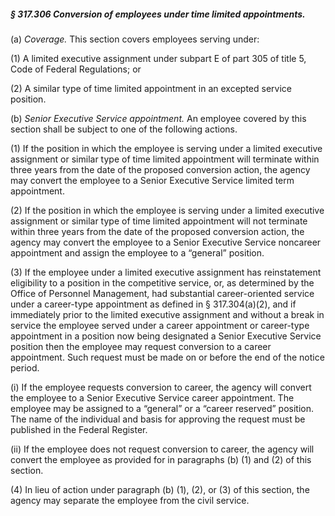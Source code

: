 ##### § 317.306 Conversion of employees under time limited appointments. #####

(a) *Coverage.* This section covers employees serving under:

(1) A limited executive assignment under subpart E of part 305 of title 5, Code of Federal Regulations; or

(2) A similar type of time limited appointment in an excepted service position.

(b) *Senior Executive Service appointment.* An employee covered by this section shall be subject to one of the following actions.

(1) If the position in which the employee is serving under a limited executive assignment or similar type of time limited appointment will terminate within three years from the date of the proposed conversion action, the agency may convert the employee to a Senior Executive Service limited term appointment.

(2) If the position in which the employee is serving under a limited executive assignment or similar type of time limited appointment will not terminate within three years from the date of the proposed conversion action, the agency may convert the employee to a Senior Executive Service noncareer appointment and assign the employee to a “general” position.

(3) If the employee under a limited executive assignment has reinstatement eligibility to a position in the competitive service, or, as determined by the Office of Personnel Management, had substantial career-oriented service under a career-type appointment as defined in § 317.304(a)(2), and if immediately prior to the limited executive assignment and without a break in service the employee served under a career appointment or career-type appointment in a position now being designated a Senior Executive Service position then the employee may request conversion to a career appointment. Such request must be made on or before the end of the notice period.

(i) If the employee requests conversion to career, the agency will convert the employee to a Senior Executive Service career appointment. The employee may be assigned to a “general” or a “career reserved” position. The name of the individual and basis for approving the request must be published in the Federal Register.

(ii) If the employee does not request conversion to career, the agency will convert the employee as provided for in paragraphs (b) (1) and (2) of this section.

(4) In lieu of action under paragraph (b) (1), (2), or (3) of this section, the agency may separate the employee from the civil service.